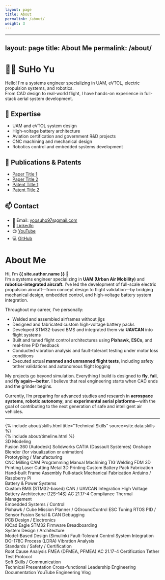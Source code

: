 ```yaml
---
layout: page
title: About
permalink: /about/
weight: 3
---
```


---
layout: page
title: About Me
permalink: /about/
---

# 👨‍💻 SuHo Yu

Hello! I'm a systems engineer specializing in UAM, eVTOL, electric propulsion systems, and robotics.  
From CAD design to real-world flight, I have hands-on experience in full-stack aerial system development.

## 🔧 Expertise

- UAM and eVTOL system design
- High-voltage battery architecture
- Aviation certification and government R&D projects
- CNC machining and mechanical design
- Robotics control and embedded systems development

## 📜 Publications & Patents

- [Paper Title 1](#)
- [Paper Title 2](#)
- [Patent Title 1](#)
- [Patent Title 2](#)

## 📫 Contact

- 📧 Email: yoosuho97@gmail.com
- 🔗 [LinkedIn](https://www.linkedin.com/in/suho-yu/)
- 📺 [YouTube](https://www.youtube.com/@jenk5109)
- 💻 [GitHub](https://github.com/yoosuho)


# **About Me**

Hi, I’m **{{ site.author.name }}** 👋  
I’m a systems engineer specializing in **UAM (Urban Air Mobility)** and **robotics-integrated aircraft**. I’ve led the development of full-scale electric propulsion aircraft—from concept design to flight validation—by bridging mechanical design, embedded control, and high-voltage battery system integration.

Throughout my career, I’ve personally:
- Welded and assembled airframes without jigs
- Designed and fabricated custom high-voltage battery packs
- Developed STM32-based BMS and integrated them via **UAVCAN** into flight systems
- Built and tuned flight control architectures using **Pixhawk**, **ESCs**, and real-time PID feedback
- Conducted vibration analysis and fault-tolerant testing under motor loss conditions
- Executed actual **manned and unmanned flight tests**, including safety tether validations and autonomous flight logging

My projects go beyond simulation. Everything I build is designed to **fly**, **fail**, and **fly again—better**. I believe that real engineering starts when CAD ends and the grinder begins.

Currently, I’m preparing for advanced studies and research in **aerospace systems**, **robotic autonomy**, and **experimental aerial platforms**—with the goal of contributing to the next generation of safe and intelligent air vehicles.

---

<div class="row">
  {% include about/skills.html title="Technical Skills" source=site.data.skills %}
</div>

<div class="row">
  {% include about/timeline.html %}
</div>



<section class="skills">
  <!-- 3D Modeling -->
  <div class="skill-category">
    <div class="skill-title">3D Modeling</div>
    <span class="skill-tag">Fusion 360 (Autodesk)</span>
    <span class="skill-tag">Solidworks</span>
    <span class="skill-tag">CATIA (Dassault Systèmes)</span>
    <span class="skill-tag">Onshape</span>
    <span class="skill-tag">Blender (for visualization or animation)</span>
  </div>

  <!-- Prototyping / Manufacturing -->
  <div class="skill-category">
    <div class="skill-title">Prototyping / Manufacturing</div>
    <span class="skill-tag">CNC Milling</span>
    <span class="skill-tag">CAM Programming</span>
    <span class="skill-tag">Manual Machining</span>
    <span class="skill-tag">TIG Welding</span>
    <span class="skill-tag">FDM 3D Printing</span>
    <span class="skill-tag">Laser Cutting</span>
    <span class="skill-tag">Metal 3D Printing</span>
    <span class="skill-tag">Custom Battery Pack Fabrication</span>
    <span class="skill-tag">Hand-built Frame Assembly</span>
    <span class="skill-tag">Full-stack Mechanical Fabrication</span>
    <span class="skill-tag">Arduino / Raspberry Pi</span>
  </div>

  <!-- Battery & Power Systems -->
  <div class="skill-category">
    <div class="skill-title">Battery & Power Systems</div>
    <span class="skill-tag">Custom BMS (STM32-based)</span>
    <span class="skill-tag">CAN / UAVCAN Integration</span>
    <span class="skill-tag">High Voltage Battery Architecture (12S–14S)</span>
    <span class="skill-tag">AC 21.17-4 Compliance</span>
    <span class="skill-tag">Thermal Management</span>
  </div>

  <!-- Embedded Systems / Control -->
  <div class="skill-category">
    <div class="skill-title">Embedded Systems / Control</div>
    <span class="skill-tag">Pixhawk / Cube</span>
    <span class="skill-tag">Mission Planner / QGroundControl</span>
    <span class="skill-tag">ESC Tuning</span>
    <span class="skill-tag">RTOS</span>
    <span class="skill-tag">PID / Sensor Fusion</span>
    <span class="skill-tag">Serial & CAN Debugging</span>
  </div>

  <!-- PCB Design / Electronics -->
  <div class="skill-category">
    <div class="skill-title">PCB Design / Electronics</div>
    <span class="skill-tag">KiCad</span>
    <span class="skill-tag">Eagle</span>
    <span class="skill-tag">STM32 Firmware</span>
    <span class="skill-tag">Breadboarding</span>
  </div>

  <!-- System Design / Architecture -->
  <div class="skill-category">
    <div class="skill-title">System Design / Architecture</div>
    <span class="skill-tag">Model-Based Design (Simulink)</span>
    <span class="skill-tag">Fault-Tolerant Control</span>
    <span class="skill-tag">System Integration</span>
    <span class="skill-tag">DO-178C Process (LDRA)</span>
    <span class="skill-tag">Vibration Analysis</span>
  </div>

  <!-- Standards / Certification -->
  <div class="skill-category">
    <div class="skill-title">Standards / Safety / Certification</div>
    <span class="skill-tag">Root Cause Analysis</span>
    <span class="skill-tag">FMEA (DFMEA, PFMEA)</span>
    <span class="skill-tag">AC 21.17-4 Certification</span>
    <span class="skill-tag">Tether Test Protocol</span>
  </div>

  <!-- Soft Skills -->
  <div class="skill-category">
    <div class="skill-title">Soft Skills / Communication</div>
    <span class="skill-tag">Technical Presentation</span>
    <span class="skill-tag">Cross-functional Leadership</span>
    <span class="skill-tag">Engineering Documentation</span>
    <span class="skill-tag">YouTube Engineering Vlog</span>
  </div>
</section>

